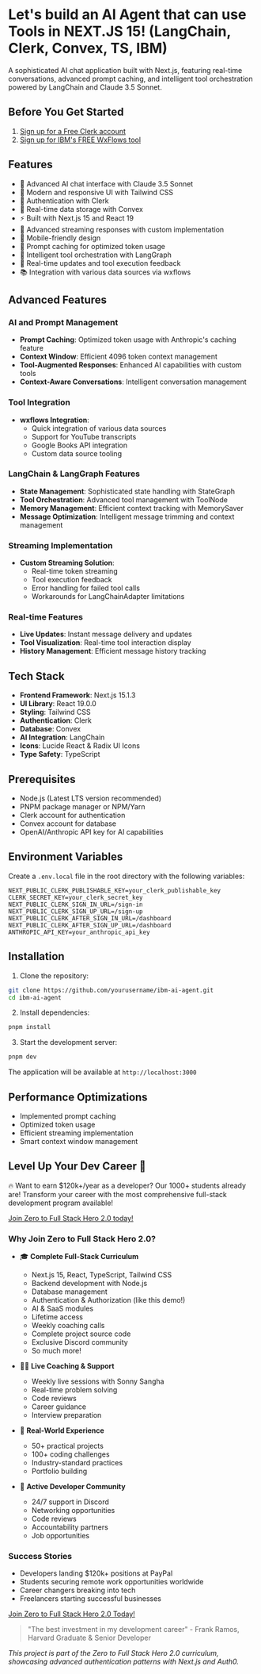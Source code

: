 # Let's build an AI Agent that can use Tools in NEXT.JS 15! (LangChain, Clerk, Convex, TS, IBM)

A sophisticated AI chat application built with Next.js, featuring real-time conversations, advanced prompt caching, and intelligent tool orchestration powered by LangChain and Claude 3.5 Sonnet.

## Before You Get Started

1. [Sign up for a Free Clerk account](https://go.clerk.com/R9MPryz)
2. [Sign up for IBM's FREE WxFlows tool](https://ibm.biz/wxflows-sonny)

## Features

- 🤖 Advanced AI chat interface with Claude 3.5 Sonnet
- 🎨 Modern and responsive UI with Tailwind CSS
- 🔐 Authentication with Clerk
- 💾 Real-time data storage with Convex
- ⚡ Built with Next.js 15 and React 19
- 🌊 Advanced streaming responses with custom implementation
- 📱 Mobile-friendly design
- 🧠 Prompt caching for optimized token usage
- 🔧 Intelligent tool orchestration with LangGraph
- 🔄 Real-time updates and tool execution feedback
- 📚 Integration with various data sources via wxflows

## Advanced Features

### AI and Prompt Management

- **Prompt Caching**: Optimized token usage with Anthropic's caching feature
- **Context Window**: Efficient 4096 token context management
- **Tool-Augmented Responses**: Enhanced AI capabilities with custom tools
- **Context-Aware Conversations**: Intelligent conversation management

### Tool Integration

- **wxflows Integration**:
  - Quick integration of various data sources
  - Support for YouTube transcripts
  - Google Books API integration
  - Custom data source tooling

### LangChain & LangGraph Features

- **State Management**: Sophisticated state handling with StateGraph
- **Tool Orchestration**: Advanced tool management with ToolNode
- **Memory Management**: Efficient context tracking with MemorySaver
- **Message Optimization**: Intelligent message trimming and context management

### Streaming Implementation

- **Custom Streaming Solution**:
  - Real-time token streaming
  - Tool execution feedback
  - Error handling for failed tool calls
  - Workarounds for LangChainAdapter limitations

### Real-time Features

- **Live Updates**: Instant message delivery and updates
- **Tool Visualization**: Real-time tool interaction display
- **History Management**: Efficient message history tracking

## Tech Stack

- **Frontend Framework**: Next.js 15.1.3
- **UI Library**: React 19.0.0
- **Styling**: Tailwind CSS
- **Authentication**: Clerk
- **Database**: Convex
- **AI Integration**: LangChain
- **Icons**: Lucide React & Radix UI Icons
- **Type Safety**: TypeScript

## Prerequisites

- Node.js (Latest LTS version recommended)
- PNPM package manager or NPM/Yarn
- Clerk account for authentication
- Convex account for database
- OpenAI/Anthropic API key for AI capabilities

## Environment Variables

Create a `.env.local` file in the root directory with the following variables:

```env
NEXT_PUBLIC_CLERK_PUBLISHABLE_KEY=your_clerk_publishable_key
CLERK_SECRET_KEY=your_clerk_secret_key
NEXT_PUBLIC_CLERK_SIGN_IN_URL=/sign-in
NEXT_PUBLIC_CLERK_SIGN_UP_URL=/sign-up
NEXT_PUBLIC_CLERK_AFTER_SIGN_IN_URL=/dashboard
NEXT_PUBLIC_CLERK_AFTER_SIGN_UP_URL=/dashboard
ANTHROPIC_API_KEY=your_anthropic_api_key
```

## Installation

1. Clone the repository:

```bash
git clone https://github.com/yourusername/ibm-ai-agent.git
cd ibm-ai-agent
```

2. Install dependencies:

```bash
pnpm install
```

3. Start the development server:

```bash
pnpm dev
```

The application will be available at `http://localhost:3000`

## Performance Optimizations

- Implemented prompt caching
- Optimized token usage
- Efficient streaming implementation
- Smart context window management

## Level Up Your Dev Career 🚀

🔥 Want to earn $120k+/year as a developer? Our 1000+ students already are! Transform your career with the most comprehensive full-stack development program available!

[Join Zero to Full Stack Hero 2.0 today!](https://www.papareact.com/course)

### Why Join Zero to Full Stack Hero 2.0?

- 🎓 **Complete Full-Stack Curriculum**

  - Next.js 15, React, TypeScript, Tailwind CSS
  - Backend development with Node.js
  - Database management
  - Authentication & Authorization (like this demo!)
  - AI & SaaS modules
  - Lifetime access
  - Weekly coaching calls
  - Complete project source code
  - Exclusive Discord community
  - So much more!

- 👨‍🏫 **Live Coaching & Support**

  - Weekly live sessions with Sonny Sangha
  - Real-time problem solving
  - Code reviews
  - Career guidance
  - Interview preparation

- 💪 **Real-World Experience**

  - 50+ practical projects
  - 100+ coding challenges
  - Industry-standard practices
  - Portfolio building

- 🤝 **Active Developer Community**
  - 24/7 support in Discord
  - Networking opportunities
  - Code reviews
  - Accountability partners
  - Job opportunities

### Success Stories

- Developers landing $120k+ positions at PayPal
- Students securing remote work opportunities worldwide
- Career changers breaking into tech
- Freelancers starting successful businesses

[Join Zero to Full Stack Hero 2.0 Today!](https://www.papareact.com/course)

> "The best investment in my development career" - Frank Ramos, Harvard Graduate & Senior Developer

_This project is part of the Zero to Full Stack Hero 2.0 curriculum, showcasing advanced authentication patterns with Next.js and Auth0._
